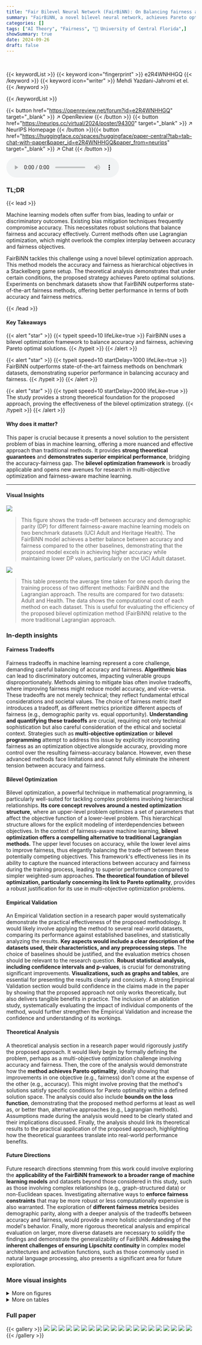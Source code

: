 ```yaml
---
title: "Fair Bilevel Neural Network (FairBiNN): On Balancing fairness and accuracy via Stackelberg Equilibrium"
summary: "FairBiNN, a novel bilevel neural network, achieves Pareto optimal solutions by simultaneously optimizing for accuracy and fairness, outperforming existing methods."
categories: []
tags: ["AI Theory", "Fairness", "🏢 University of Central Florida",]
showSummary: true
date: 2024-09-26
draft: false
---
```


<br>

{{< keywordList >}}
{{< keyword icon="fingerprint" >}} e2R4WNHHGQ {{< /keyword >}}
{{< keyword icon="writer" >}} Mehdi Yazdani-Jahromi et el. {{< /keyword >}}
 
{{< /keywordList >}}

{{< button href="https://openreview.net/forum?id=e2R4WNHHGQ" target="_blank" >}}
↗ OpenReview
{{< /button >}}
{{< button href="https://neurips.cc/virtual/2024/poster/94300" target="_blank" >}}
↗ NeurIPS Homepage
{{< /button >}}{{< button href="https://huggingface.co/spaces/huggingface/paper-central?tab=tab-chat-with-paper&paper_id=e2R4WNHHGQ&paper_from=neurips" target="_blank" >}}
↗ Chat
{{< /button >}}



<audio controls>
    <source src="https://ai-paper-reviewer.com/e2R4WNHHGQ/podcast.wav" type="audio/wav">
    Your browser does not support the audio element.
</audio>


### TL;DR


{{< lead >}}

Machine learning models often suffer from bias, leading to unfair or discriminatory outcomes.  Existing bias mitigation techniques frequently compromise accuracy. This necessitates robust solutions that balance fairness and accuracy effectively.  Current methods often use Lagrangian optimization, which might overlook the complex interplay between accuracy and fairness objectives.

FairBiNN tackles this challenge using a novel bilevel optimization approach. This method models the accuracy and fairness as hierarchical objectives in a Stackelberg game setup. The theoretical analysis demonstrates that under certain conditions, the proposed strategy achieves Pareto optimal solutions. Experiments on benchmark datasets show that FairBiNN outperforms state-of-the-art fairness methods, offering better performance in terms of both accuracy and fairness metrics.

{{< /lead >}}


#### Key Takeaways

{{< alert "star" >}}
{{< typeit speed=10 lifeLike=true >}} FairBiNN uses a bilevel optimization framework to balance accuracy and fairness, achieving Pareto optimal solutions. {{< /typeit >}}
{{< /alert >}}

{{< alert "star" >}}
{{< typeit speed=10 startDelay=1000 lifeLike=true >}} FairBiNN outperforms state-of-the-art fairness methods on benchmark datasets, demonstrating superior performance in balancing accuracy and fairness. {{< /typeit >}}
{{< /alert >}}

{{< alert "star" >}}
{{< typeit speed=10 startDelay=2000 lifeLike=true >}} The study provides a strong theoretical foundation for the proposed approach, proving the effectiveness of the bilevel optimization strategy. {{< /typeit >}}
{{< /alert >}}

#### Why does it matter?
This paper is crucial because it presents a novel solution to the persistent problem of bias in machine learning, offering a more nuanced and effective approach than traditional methods.  It provides **strong theoretical guarantees** and **demonstrates superior empirical performance**, bridging the accuracy-fairness gap. The **bilevel optimization framework** is broadly applicable and opens new avenues for research in multi-objective optimization and fairness-aware machine learning.

------
#### Visual Insights



![](https://ai-paper-reviewer.com/e2R4WNHHGQ/figures_8_1.jpg)

> This figure shows the trade-off between accuracy and demographic parity (DP) for different fairness-aware machine learning models on two benchmark datasets (UCI Adult and Heritage Health). The FairBiNN model achieves a better balance between accuracy and fairness compared to the other baselines, demonstrating that the proposed model excels in achieving higher accuracy while maintaining lower DP values, particularly on the UCI Adult dataset.





![](https://ai-paper-reviewer.com/e2R4WNHHGQ/tables_6_1.jpg)

> This table presents the average time taken for one epoch during the training process of two different methods: FairBiNN and the Lagrangian approach.  The results are compared for two datasets: Adult and Health.  The data shows the computational cost of each method on each dataset. This is useful for evaluating the efficiency of the proposed bilevel optimization method (FairBiNN) relative to the more traditional Lagrangian approach.





### In-depth insights


#### Fairness Tradeoffs
Fairness tradeoffs in machine learning represent a core challenge, demanding careful balancing of accuracy and fairness.  **Algorithmic bias** can lead to discriminatory outcomes, impacting vulnerable groups disproportionately.  Methods aiming to mitigate bias often involve tradeoffs, where improving fairness might reduce model accuracy, and vice-versa.  These tradeoffs are not merely technical; they reflect fundamental ethical considerations and societal values. The choice of fairness metric itself introduces a tradeoff, as different metrics prioritize different aspects of fairness (e.g., demographic parity vs. equal opportunity).  **Understanding and quantifying these tradeoffs** are crucial, requiring not only technical sophistication but also careful consideration of the ethical and societal context.  Strategies such as **multi-objective optimization** or **bilevel programming** attempt to address this issue by explicitly incorporating fairness as an optimization objective alongside accuracy, providing more control over the resulting fairness-accuracy balance. However, even these advanced methods face limitations and cannot fully eliminate the inherent tension between accuracy and fairness.

#### Bilevel Optimization
Bilevel optimization, a powerful technique in mathematical programming, is particularly well-suited for tackling complex problems involving hierarchical relationships.  **Its core concept revolves around a nested optimization structure**, where an upper-level problem optimizes a set of parameters that affect the objective function of a lower-level problem. This hierarchical structure allows for the explicit modeling of interdependencies between objectives. In the context of fairness-aware machine learning, **bilevel optimization offers a compelling alternative to traditional Lagrangian methods.**  The upper level focuses on accuracy, while the lower level aims to improve fairness, thus elegantly balancing the trade-off between these potentially competing objectives.  This framework's effectiveness lies in its ability to capture the nuanced interactions between accuracy and fairness during the training process, leading to superior performance compared to simpler weighted-sum approaches.  **The theoretical foundation of bilevel optimization, particularly concerning its link to Pareto optimality**, provides a robust justification for its use in multi-objective optimization problems.

#### Empirical Validation
An Empirical Validation section in a research paper would systematically demonstrate the practical effectiveness of the proposed methodology.  It would likely involve applying the method to several real-world datasets, comparing its performance against established baselines, and statistically analyzing the results.  **Key aspects would include a clear description of the datasets used, their characteristics, and any preprocessing steps**.  The choice of baselines should be justified, and the evaluation metrics chosen should be relevant to the research question.  **Robust statistical analysis, including confidence intervals and p-values**, is crucial for demonstrating significant improvements.  **Visualizations, such as graphs and tables**, are essential for presenting the results clearly and concisely. A strong Empirical Validation section would build confidence in the claims made in the paper by showing that the proposed approach not only works theoretically, but also delivers tangible benefits in practice. The inclusion of an ablation study, systematically evaluating the impact of individual components of the method, would further strengthen the Empirical Validation and increase the confidence and understanding of its workings.

#### Theoretical Analysis
A theoretical analysis section in a research paper would rigorously justify the proposed approach.  It would likely begin by formally defining the problem, perhaps as a multi-objective optimization challenge involving accuracy and fairness.  Then, the core of the analysis would demonstrate how the **method achieves Pareto optimality**, ideally showing that improvements in one objective (e.g., fairness) don't come at the expense of the other (e.g., accuracy). This might involve proving that the method's solutions satisfy specific conditions for Pareto optimality within a defined solution space.  The analysis could also include **bounds on the loss function**, demonstrating that the proposed method performs at least as well as, or better than, alternative approaches (e.g., Lagrangian methods).  Assumptions made during the analysis would need to be clearly stated and their implications discussed. Finally, the analysis should link its theoretical results to the practical application of the proposed approach, highlighting how the theoretical guarantees translate into real-world performance benefits.

#### Future Directions
Future research directions stemming from this work could involve exploring the **applicability of the FairBiNN framework to a broader range of machine learning models** and datasets beyond those considered in this study, such as those involving complex relationships (e.g., graph-structured data) or non-Euclidean spaces.  Investigating alternative ways to **enforce fairness constraints** that may be more robust or less computationally expensive is also warranted.   The exploration of **different fairness metrics** besides demographic parity, along with a deeper analysis of the tradeoffs between accuracy and fairness, would provide a more holistic understanding of the model's behavior. Finally, more rigorous theoretical analysis and empirical evaluation on larger, more diverse datasets are necessary to solidify the findings and demonstrate the generalizability of FairBiNN.  **Addressing the inherent challenges of ensuring Lipschitz continuity** in complex model architectures and activation functions, such as those commonly used in natural language processing, also presents a significant area for future exploration. 


### More visual insights

<details>
<summary>More on figures
</summary>


![](https://ai-paper-reviewer.com/e2R4WNHHGQ/figures_21_1.jpg)

> This figure shows the Binary Cross-Entropy (BCE) loss curves for three different training methods (Lagrangian, Bi-level, and Without Fairness) on two datasets (Adult and Health).  The Bi-level method consistently achieves a lower BCE loss compared to the Lagrangian method across both datasets, indicating its effectiveness in balancing accuracy and fairness.


![](https://ai-paper-reviewer.com/e2R4WNHHGQ/figures_22_1.jpg)

> This figure shows the accuracy and demographic parity (DP) trade-off for several fairness methods, including the proposed FairBiNN model, on two datasets (UCI Adult and Heritage Health). The results indicate that FairBiNN outperforms the other methods on the UCI Adult dataset and achieves comparable performance on the Heritage Health dataset.  The ideal performance is in the bottom right corner (high accuracy, low DP).


![](https://ai-paper-reviewer.com/e2R4WNHHGQ/figures_27_1.jpg)

> This figure shows the accuracy and demographic parity (DP) of several fairness methods on two datasets: UCI Adult and Heritage Health.  The x-axis represents accuracy, and the y-axis represents demographic parity.  Lower DP values indicate better fairness.  The FairBiNN method (red diamonds) shows superior performance compared to other methods, especially on the UCI Adult dataset.  This illustrates the effectiveness of the proposed FairBiNN model in balancing accuracy and fairness.


![](https://ai-paper-reviewer.com/e2R4WNHHGQ/figures_27_2.jpg)

> This figure shows the trade-off between accuracy and demographic parity for various fairness-aware machine learning models on two benchmark datasets: UCI Adult and Heritage Health.  The x-axis represents the accuracy of the model (higher is better), and the y-axis represents the demographic parity difference (DP), a metric for fairness (lower is better).  Each point represents a different model configuration.  The ideal location for a point on the graph is the lower right corner (high accuracy and low DP). FairBiNN (the red diamonds) significantly outperforms other models on the UCI Adult dataset and shows competitive performance on the Heritage Health dataset.


![](https://ai-paper-reviewer.com/e2R4WNHHGQ/figures_27_3.jpg)

> This figure shows the trade-off between accuracy and statistical parity difference (SPD, a fairness metric) for the FairBiNN and Lagrangian methods on two datasets: UCI Adult and Heritage Health.  Lower SPD values indicate better fairness, and higher accuracy values are preferred. The FairBiNN method consistently achieves better results (closer to the top-left corner, meaning higher accuracy for a given fairness level) than the Lagrangian method.  The Heritage Health dataset shows a particularly strong advantage for FairBiNN.


![](https://ai-paper-reviewer.com/e2R4WNHHGQ/figures_27_4.jpg)

> This figure shows a comparison of the FairBiNN model's performance against other state-of-the-art fairness-aware models.  The x-axis represents the accuracy of the model, while the y-axis represents the statistical demographic parity (DP), a measure of fairness. Lower DP values indicate better fairness. The optimal performance is located in the lower-right corner (high accuracy and low DP). The figure demonstrates that FairBiNN significantly outperforms other methods on the UCI Adult dataset and shows competitive performance on the Heritage Health dataset.


![](https://ai-paper-reviewer.com/e2R4WNHHGQ/figures_27_5.jpg)

> This figure presents a comparative analysis of the FairBiNN and Lagrangian methods on two benchmark datasets: UCI Adult (Figure 3a) and Heritage Health (Figure 3b). The graphs plot the trade-off between accuracy and Statistical Parity Difference (SPD), a measure of fairness where lower values indicate better fairness. For the UCI Adult dataset (Figure 3a), we observe that the FairBiNN method consistently outperforms the Lagrangian approach. The FairBiNN curve is closer to the top-left corner, indicating that it achieves higher accuracy for any given level of fairness (SPD). The difference is particularly pronounced at lower SPD values, suggesting that FairBiNN is more effective at maintaining accuracy while enforcing stricter fairness constraints. The Heritage Health dataset results (Figure 3b) show a similar trend, but with a more dramatic difference between the two methods. The FairBiNN curve dominates the Lagrangian curve across the entire range of SPD values. This indicates that FairBiNN achieves substantially higher accuracy for any given fairness level, or equivalently, much better fairness for any given accuracy level. In both datasets, the FairBiNN method demonstrates a smoother, more consistent trade-off between accuracy and fairness. The Lagrangian method, in contrast, shows more erratic behavior, particularly in the Heritage Health dataset where its performance degrades rapidly as fairness constraints tighten.


![](https://ai-paper-reviewer.com/e2R4WNHHGQ/figures_27_6.jpg)

> This figure shows a comparison of the FairBiNN model's performance against several benchmark models on two datasets: UCI Adult and Heritage Health.  The x-axis represents the accuracy of the model, while the y-axis represents the statistical demographic parity (DP), a measure of fairness. The ideal region is the bottom right corner, which indicates high accuracy and low DP (high fairness).  FairBiNN significantly outperforms the benchmark methods on the UCI Adult dataset and shows competitive performance on the Heritage Health dataset.  The plot visualizes the trade-off between accuracy and fairness for each model.


![](https://ai-paper-reviewer.com/e2R4WNHHGQ/figures_28_1.jpg)

> This figure visualizes the results of t-SNE dimensionality reduction applied to the feature embeddings (z and z~) from a ResNet-18 model trained on the CelebA dataset.  The left plot (a) shows the embeddings *before* the fairness layers are added, demonstrating clear separation of gender groups.  The right plot (b) shows the embeddings *after* the fairness layers, demonstrating a lack of separation by gender, indicating successful bias mitigation by the model.  The attractive attribute was used for this visualization.


![](https://ai-paper-reviewer.com/e2R4WNHHGQ/figures_29_1.jpg)

> This figure shows the architecture of the FairBiNN model, illustrating how the accuracy and fairness objectives are optimized separately in a bilevel optimization framework.  The input layer feeds into the accuracy player's layers and the fairness player's layers.  The fairness player's layers aim to minimize the fairness loss function (e.g., demographic parity), while the accuracy player's layers focus on minimizing the accuracy loss function (e.g., cross-entropy). The outputs of both layers are combined to produce the final classification output.


![](https://ai-paper-reviewer.com/e2R4WNHHGQ/figures_29_2.jpg)

> This figure shows the results of an ablation study on the impact of the hyperparameter η on the performance of the FairBiNN model.  The study varied the value of η for both Adult and Health datasets, evaluating the model's performance in terms of accuracy and demographic parity (DP).  The results demonstrate that there is a tradeoff between accuracy and fairness as the value of η changes; increasing η leads to improved fairness (lower DP), but at the cost of reduced accuracy. The relationship isn't linear;  diminishing returns are observed in fairness improvements as η increases. The optimal value of η might vary based on the specific needs of applications and the nature of the datasets used.


![](https://ai-paper-reviewer.com/e2R4WNHHGQ/figures_29_3.jpg)

> This figure shows the ablation study on the impact of the hyperparameter η on the model's performance. The hyperparameter η controls the trade-off between accuracy and fairness. The figure contains two subfigures: (a) shows the results on the Adult dataset and (b) shows the results on the Health dataset. Each subfigure shows a scatter plot with the x-axis representing the value of η and the y-axis showing both accuracy (red) and statistical parity difference (blue). As the value of η increases, the statistical parity difference decreases, while accuracy decreases. There is a clear trade-off between accuracy and fairness.


![](https://ai-paper-reviewer.com/e2R4WNHHGQ/figures_30_1.jpg)

> This figure shows the trade-off between accuracy and demographic parity (DP, a measure of fairness) for several fairness-aware machine learning models, including the proposed FairBiNN model, on the UCI Adult and Heritage Health datasets.  The x-axis represents accuracy, and the y-axis represents DP. Lower DP values indicate higher fairness. The ideal position for a model is in the bottom right corner (high accuracy, low DP). FairBiNN demonstrates superior performance compared to existing models on the UCI Adult dataset and competitive performance on the Heritage Health dataset.


</details>




<details>
<summary>More on tables
</summary>


![](https://ai-paper-reviewer.com/e2R4WNHHGQ/tables_23_1.jpg)
> This table presents the average time taken for one epoch during the training process of the FairBiNN and Lagrangian models. The experiments were conducted on an M1 Pro CPU. The results show that the training time for both models is very similar.  This empirical finding is consistent with the theoretical computational complexity analysis presented in the paper, where the authors show that both methods have a similar computational complexity.

![](https://ai-paper-reviewer.com/e2R4WNHHGQ/tables_24_1.jpg)
> This table details the hyperparameters used for training the fairness layers in the FairBiNN model on three tabular datasets: UCI Adult, Health Heritage, and a third unnamed dataset.  It specifies the number of fully connected (FC) layers before, within (Fairness FC layers), and after the fairness layers; the number of training epochs; batch size; dropout rate; optimizers used for the network and fairness layers; and the learning rates for classifier and fairness layers.  Finally, it gives the value of the hyperparameter η, which controls the trade-off between accuracy and fairness in the bilevel optimization framework.

![](https://ai-paper-reviewer.com/e2R4WNHHGQ/tables_25_1.jpg)
> This table lists the hyperparameters used for training the fairness layers on three different graph datasets: POKEC-Z, POKEC-N, and NBA.  The hyperparameters include the number of GCN layers before and after the fairness layers, the number of fairness FC layers, the epoch number, batch size, dropout rate, optimizers used for the network and fairness layers, learning rates for both classifier and fairness layers, and the value of eta (η).  The differences in hyperparameters reflect the different characteristics and sizes of the datasets. 

![](https://ai-paper-reviewer.com/e2R4WNHHGQ/tables_25_2.jpg)
> This table details the hyperparameters used for training the fairness layers in the vision-based experiments using the CelebA dataset.  It specifies the number of fairness fully connected (FC) layers, the number of FC layers after the fairness layers, the number of epochs, batch size, dropout rate, optimizers used for the network and fairness layers, and the learning rates for both the classifier and fairness layers.  Finally, the η parameter which controls the trade-off between accuracy and fairness is also shown for each of the three different attributes used in the experiments.

![](https://ai-paper-reviewer.com/e2R4WNHHGQ/tables_26_1.jpg)
> This table presents a comparison of the proposed FairBiNN method with various baseline methods on the Pokec-z dataset.  The metrics used for comparison are accuracy (ACC), area under the ROC curve (AUC), average demographic parity difference (ADP), and average equalized odds difference (ΔEO). Lower values for ADP and ΔEO indicate better fairness.  The results show that FairBiNN achieves comparable or better performance than the baseline methods in terms of both accuracy and fairness.

![](https://ai-paper-reviewer.com/e2R4WNHHGQ/tables_26_2.jpg)
> This table compares the performance of the proposed FairBiNN method against several baseline methods on the Pokec-n dataset.  The metrics used are accuracy (ACC), area under the ROC curve (AUC), average demographic parity difference (ADP), and average equalized odds difference (ΔEO). Lower values for ADP and ΔEO indicate better fairness.  The results show that FairBiNN achieves comparable or better accuracy than the baselines while also exhibiting significantly better fairness.

![](https://ai-paper-reviewer.com/e2R4WNHHGQ/tables_28_1.jpg)
> This table compares the performance of the proposed FairBiNN method against several baseline methods for fair classification on the NBA dataset.  The metrics used are Accuracy (ACC), Area Under the ROC Curve (AUC), Average Demographic Parity Difference (ADP), and Average Equalized Odds Difference (ΔEO).  Lower values for ADP and ΔEO indicate better fairness.  The results show that FairBiNN outperforms the baseline methods in terms of accuracy while achieving significantly better fairness.

![](https://ai-paper-reviewer.com/e2R4WNHHGQ/tables_31_1.jpg)
> This table presents the results of an ablation study on the impact of the number of linear layers used in the fairness module of the FairBiNN model. The study compares three configurations: one linear layer, two linear layers, and three linear layers.  The Area Under the Curve (AUC) of statistical demographic parity and accuracy are reported for each configuration on the UCI Adult and Heritage Health datasets.  The results show a trade-off between fairness and accuracy, with the best performing model varying between datasets.

![](https://ai-paper-reviewer.com/e2R4WNHHGQ/tables_31_2.jpg)
> This table presents a comparison of three different types of fairness layers used in the FairBiNN model: one linear layer, CNN residual block, and a CNN layer. The comparison is based on the average precision (AP), the difference in demographic parity (ΔDP), and the difference in equalized odds (ΔEO) across three different sensitive attributes in the CelebA dataset: attractive, smiling, and wavy hair. The results show that using a single linear layer for the fairness layer resulted in the best performance, specifically in terms of demographic parity and equalized odds.  The residual block and the CNN layers are less effective in improving fairness.

</details>




### Full paper

{{< gallery >}}
<img src="https://ai-paper-reviewer.com/e2R4WNHHGQ/1.png" class="grid-w50 md:grid-w33 xl:grid-w25" />
<img src="https://ai-paper-reviewer.com/e2R4WNHHGQ/2.png" class="grid-w50 md:grid-w33 xl:grid-w25" />
<img src="https://ai-paper-reviewer.com/e2R4WNHHGQ/3.png" class="grid-w50 md:grid-w33 xl:grid-w25" />
<img src="https://ai-paper-reviewer.com/e2R4WNHHGQ/4.png" class="grid-w50 md:grid-w33 xl:grid-w25" />
<img src="https://ai-paper-reviewer.com/e2R4WNHHGQ/5.png" class="grid-w50 md:grid-w33 xl:grid-w25" />
<img src="https://ai-paper-reviewer.com/e2R4WNHHGQ/6.png" class="grid-w50 md:grid-w33 xl:grid-w25" />
<img src="https://ai-paper-reviewer.com/e2R4WNHHGQ/7.png" class="grid-w50 md:grid-w33 xl:grid-w25" />
<img src="https://ai-paper-reviewer.com/e2R4WNHHGQ/8.png" class="grid-w50 md:grid-w33 xl:grid-w25" />
<img src="https://ai-paper-reviewer.com/e2R4WNHHGQ/9.png" class="grid-w50 md:grid-w33 xl:grid-w25" />
<img src="https://ai-paper-reviewer.com/e2R4WNHHGQ/10.png" class="grid-w50 md:grid-w33 xl:grid-w25" />
<img src="https://ai-paper-reviewer.com/e2R4WNHHGQ/11.png" class="grid-w50 md:grid-w33 xl:grid-w25" />
<img src="https://ai-paper-reviewer.com/e2R4WNHHGQ/12.png" class="grid-w50 md:grid-w33 xl:grid-w25" />
<img src="https://ai-paper-reviewer.com/e2R4WNHHGQ/13.png" class="grid-w50 md:grid-w33 xl:grid-w25" />
<img src="https://ai-paper-reviewer.com/e2R4WNHHGQ/14.png" class="grid-w50 md:grid-w33 xl:grid-w25" />
<img src="https://ai-paper-reviewer.com/e2R4WNHHGQ/15.png" class="grid-w50 md:grid-w33 xl:grid-w25" />
<img src="https://ai-paper-reviewer.com/e2R4WNHHGQ/16.png" class="grid-w50 md:grid-w33 xl:grid-w25" />
<img src="https://ai-paper-reviewer.com/e2R4WNHHGQ/17.png" class="grid-w50 md:grid-w33 xl:grid-w25" />
<img src="https://ai-paper-reviewer.com/e2R4WNHHGQ/18.png" class="grid-w50 md:grid-w33 xl:grid-w25" />
<img src="https://ai-paper-reviewer.com/e2R4WNHHGQ/19.png" class="grid-w50 md:grid-w33 xl:grid-w25" />
<img src="https://ai-paper-reviewer.com/e2R4WNHHGQ/20.png" class="grid-w50 md:grid-w33 xl:grid-w25" />
{{< /gallery >}}